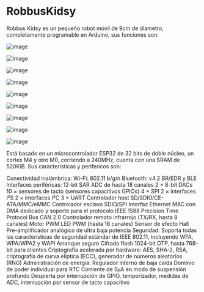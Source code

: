 # RobbusKidsy

Robbus Kidsy es un pequeño robot móvil de 9cm de diametro, completamente programable en Arduino, sus funciones son:

![image](https://user-images.githubusercontent.com/66702091/145869150-3855ad0f-0682-41c4-980b-14dd0e8dc90d.png)

![image](https://user-images.githubusercontent.com/66702091/145869299-53fb21c7-4e49-4c9f-98d1-e9d57f57b66f.png)

![image](https://user-images.githubusercontent.com/66702091/145869331-16988e07-13c6-4bbd-96e6-351cbe7f83e8.png)

![image](https://user-images.githubusercontent.com/66702091/145869358-d012a7b4-3752-4c62-b166-6bef9a051054.png)

![image](https://user-images.githubusercontent.com/66702091/145869386-f35299df-ad3f-4dbe-8017-a79e31a8c8d5.png)

![image](https://user-images.githubusercontent.com/66702091/145869434-906a6d9c-d229-42b6-bee7-48d747e5ef91.png)

![image](https://user-images.githubusercontent.com/66702091/145869504-96add70b-390a-4dd5-a867-73d13011e40e.png)

![image](https://user-images.githubusercontent.com/66702091/145869538-a4926910-51c1-45ce-994c-cbfac394b9f8.png)

![image](https://user-images.githubusercontent.com/66702091/145869585-83d75bd4-a8ce-484b-82f3-857966d38479.png)

Está basado en un microcontrolador ESP32 de 32 bits de doble núcleo, un cortex M4 y otro M0, corriendo a 240MHz, cuenta con una SRAM de 520KiB. Sus características y perifericos son:

Conectividad inalámbrica:
  Wi-Fi: 802.11 b/g/n
  Bluetooth: v4.2 BR/EDR y BLE
Interfaces periféricas:
  12-bit SAR ADC de hasta 18 canales
  2 × 8-bit DACs
  10 × sensores de tacto (sensores capacitivos GPIOs)
  4 × SPI
  2 × interfaces I²S
  2 × interfaces I²C
  3 × UART
  Controlador host SD/SDIO/CE-ATA/MMC/eMMC
  Controlador esclavo SDIO/SPI
  Interfaz Ethernet MAC con DMA dedicado y soporte para el protocolo IEEE 1588 Precision Time Protocol
  Bus CAN 2.0
  Controlador remoto infrarrojo (TX/RX, hasta 8 canales)
  Motor PWM
  LED PWM (hasta 16 canales)
  Sensor de efecto Hall
  Pre-amplificador analógico de ultra baja potencia
Seguridad:
  Soporta todas las características de seguridad estándar de IEEE 802.11, incluyendo WFA, WPA/WPA2 y WAPI
  Arranque seguro
  Cifrado flash
  1024-bit OTP, hasta 768-bit para clientes
  Criptografía acelerada por hardware: AES, SHA-2, RSA, criptografía de curva elíptica (ECC), generador de números aleatorios (RNG)
  Administración de energía:
  Regulador interno de baja caída
  Dominio de poder individual para RTC
  Corriente de 5μA en modo de suspensión profundo
  Despierta por interrupción de GPIO, temporizador, medidas de ADC, interrupción por sensor de tacto capacitivo
